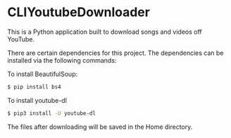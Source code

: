 # CLIYoutubeDownloader

This is a Python application built to download songs and videos off YouTube.

There are certain dependencies for this project.
The dependencies can be installed via the following commands:

To install BeautifulSoup:
```bash
$ pip install bs4
```
To install youtube-dl

```bash
$ pip3 install -U youtube-dl
```
The files after downloading will be saved in the Home directory.

